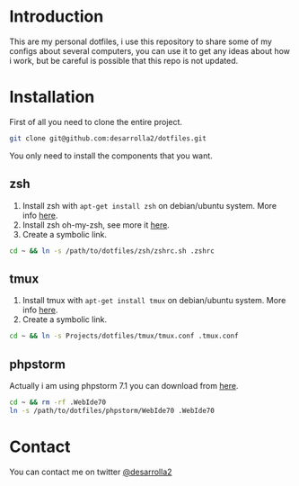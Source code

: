 # Introduction

This are my personal dotfiles, i use this repository to share some of my configs about several computers, you can use it
to get any ideas about how i work, but be careful is possible that this repo is not updated.

# Installation

First of all you need to clone the entire project.

```zsh
git clone git@github.com:desarrolla2/dotfiles.git
```

You only need to install the components that you want.

## zsh

1. Install zsh with `apt-get install zsh` on debian/ubuntu system. More info [here](http://www.zsh.org/).
2. Install zsh oh-my-zsh, see more it [here](https://github.com/eyenx/omzsh).
3. Create a symbolic link.

```zsh
cd ~ && ln -s /path/to/dotfiles/zsh/zshrc.sh .zshrc
```

## tmux

1. Install tmux with `apt-get install tmux` on debian/ubuntu system. More info [here](http://tmux.sourceforge.net/).
3. Create a symbolic link.

```zsh
cd ~ && ln -s Projects/dotfiles/tmux/tmux.conf .tmux.conf
```

## phpstorm

Actually i am using phpstorm 7.1 you can download from [here](http://www.jetbrains.com/phpstorm/download/).

```zsh
cd ~ && rm -rf .WebIde70
ln -s /path/to/dotfiles/phpstorm/WebIde70 .WebIde70
```

# Contact

You can contact me on twitter [@desarrolla2](https://twitter.com/desarrolla2)
